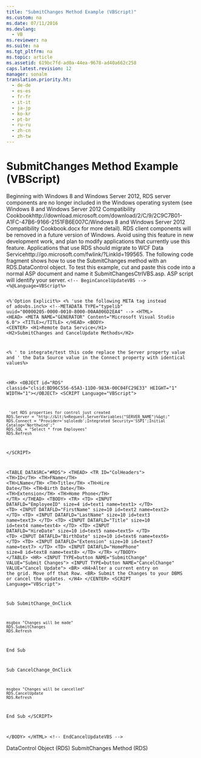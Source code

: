```yaml
---
title: "SubmitChanges Method Example (VBScript)"
ms.custom: na
ms.date: 07/11/2016
ms.devlang: 
  - VB
ms.reviewer: na
ms.suite: na
ms.tgt_pltfrm: na
ms.topic: article
ms.assetid: 619bc7fd-ad0a-44ea-9678-ad40a662c258
caps.latest.revision: 12
manager: sonalm
translation.priority.ht: 
  - de-de
  - es-es
  - fr-fr
  - it-it
  - ja-jp
  - ko-kr
  - pt-br
  - ru-ru
  - zh-cn
  - zh-tw
---
```

# SubmitChanges Method Example (VBScript)
<?xml version="1.0" encoding="utf-8"?>
<developerReferenceWithoutSyntaxDocument xmlns="http://ddue.schemas.microsoft.com/authoring/2003/5" xmlns:xlink="http://www.w3.org/1999/xlink" xmlns:xsi="http://www.w3.org/2001/XMLSchema-instance" xsi:schemaLocation="http://ddue.schemas.microsoft.com/authoring/2003/5 http://dduestorage.blob.core.windows.net/ddueschema/developer.xsd">
  <introduction>
    <alert class="important">
      <para>Beginning with Windows 8 and Windows Server 2012, RDS server components are no longer included in the Windows operating system (see Windows 8 and <externalLink><linkText>Windows Server 2012 Compatibility Cookbook</linkText><linkUri>http://download.microsoft.com/download/2/C/9/2C9C7B01-A1FC-47B6-9166-2151FB6E007C/Windows 8 and Windows Server 2012 Compatibility Cookbook.docx</linkUri></externalLink> for more detail). RDS client components will be removed in a future version of Windows. Avoid using this feature in new development work, and plan to modify applications that currently use this feature. Applications that use RDS should migrate to <externalLink><linkText>WCF Data Service</linkText><linkUri>http://go.microsoft.com/fwlink/?LinkId=199565</linkUri></externalLink>.</para>
    </alert>
    <para>The following code fragment shows how to use the <legacyLink xlink:href="250062a4-13c4-4bed-807d-8b9ad81536d4">SubmitChanges</legacyLink> method with an <legacyLink xlink:href="d85ea4fc-451c-436e-97b8-58f92b149dd0">RDS.DataControl</legacyLink> object.</para>
    <para>To test this example, cut and paste this code into a normal ASP document and name it <legacyBold>SubmitChangesCtrlVBS.asp</legacyBold>. ASP script will identify your server.</para>
    <code>&lt;!-- BeginCancelUpdateVBS --&gt;
&lt;%@Language=VBScript%&gt;

&lt;%'Option Explicit%&gt;
&lt;% 'use the following META tag instead of adovbs.inc%&gt;
&lt;!--METADATA TYPE="typelib" uuid="00000205-0000-0010-8000-00AA006D2EA4" --&gt;
&lt;HTML&gt;
&lt;HEAD&gt;
&lt;META NAME="GENERATOR" Content="Microsoft Visual Studio 6.0"&gt;
&lt;TITLE&gt;&lt;/TITLE&gt;
&lt;/HEAD&gt;
&lt;BODY&gt;
&lt;CENTER&gt;
&lt;H1&gt;Remote Data Service&lt;/H1&gt;
&lt;H2&gt;SubmitChanges and CancelUpdate Methods&lt;/H2&gt;

&lt;%  ' to integrate/test this code replace the Server property value and 
    ' the Data Source value in the Connect property with identical values%&gt;

&lt;HR&gt;
&lt;OBJECT id="RDS" classid="clsid:BD96C556-65A3-11D0-983A-00C04FC29E33" HEIGHT="1" WIDTH="1"&gt;&lt;/OBJECT&gt;
&lt;SCRIPT Language="VBScript"&gt;

     'set RDS properties for control just created
    RDS.Server = "http://&lt;%=Request.ServerVariables("SERVER_NAME")%&gt;"
    RDS.Connect = "Provider='sqloledb';Integrated Security='SSPI';Initial Catalog='Northwind';"
    RDS.SQL = "Select * from Employees"
    RDS.Refresh
&lt;/SCRIPT&gt;

&lt;TABLE DATASRC="#RDS"&gt;
&lt;THEAD&gt;
&lt;TR ID="ColHeaders"&gt;
   &lt;TH&gt;ID&lt;/TH&gt;
   &lt;TH&gt;FName&lt;/TH&gt;
   &lt;TH&gt;LName&lt;/TH&gt;
   &lt;TH&gt;Title&lt;/TH&gt;
   &lt;TH&gt;Hire Date&lt;/TH&gt;
   &lt;TH&gt;Birth Date&lt;/TH&gt;
   &lt;TH&gt;Extension&lt;/TH&gt;
   &lt;TH&gt;Home Phone&lt;/TH&gt;
&lt;/TR&gt;
&lt;/THEAD&gt;
&lt;TBODY&gt;
&lt;TR&gt;
   &lt;TD&gt; &lt;INPUT DATAFLD="EmployeeID" size=4 id=text1 name=text1&gt; &lt;/TD&gt;
   &lt;TD&gt; &lt;INPUT DATAFLD="FirstName" size=10 id=text2 name=text2&gt; &lt;/TD&gt;
   &lt;TD&gt; &lt;INPUT DATAFLD="LastName" size=10 id=text3 name=text3&gt; &lt;/TD&gt;
   &lt;TD&gt; &lt;INPUT DATAFLD="Title" size=10 id=text4 name=text4&gt; &lt;/TD&gt;
   &lt;TD&gt; &lt;INPUT DATAFLD="HireDate" size=10 id=text5 name=text5&gt; &lt;/TD&gt;
   &lt;TD&gt; &lt;INPUT DATAFLD="BirthDate" size=10 id=text6 name=text6&gt; &lt;/TD&gt;
   &lt;TD&gt; &lt;INPUT DATAFLD="Extension" size=10 id=text7 name=text7&gt; &lt;/TD&gt;
   &lt;TD&gt; &lt;INPUT DATAFLD="HomePhone" size=8 id=text8 name=text8&gt; &lt;/TD&gt;
&lt;/TR&gt;
&lt;/TBODY&gt;
&lt;/TABLE&gt;
&lt;HR&gt;
&lt;INPUT TYPE=button NAME="SubmitChange" VALUE="Submit Changes"&gt;
&lt;INPUT TYPE=button NAME="CancelChange" VALUE="Cancel Update"&gt;
&lt;BR&gt;
&lt;H4&gt;Alter a current entry on the grid. Move off that Row. &lt;BR&gt;
Submit the Changes to your DBMS or cancel the updates. &lt;/H4&gt;
&lt;/CENTER&gt;
&lt;SCRIPT Language="VBScript"&gt;

Sub SubmitChange_OnClick
    
    msgbox "Changes will be made"
    RDS.SubmitChanges   
    RDS.Refresh

End Sub

Sub CancelChange_OnClick

    msgbox "Changes will be cancelled"
    RDS.CancelUpdate
    RDS.Refresh

End Sub
&lt;/SCRIPT&gt;


&lt;/BODY&gt;
&lt;/HTML&gt;
&lt;!-- EndCancelUpdateVBS --&gt;</code>
  </introduction>
  <relatedTopics>
<link xlink:href="d85ea4fc-451c-436e-97b8-58f92b149dd0">DataControl Object (RDS)</link>
<link xlink:href="250062a4-13c4-4bed-807d-8b9ad81536d4">SubmitChanges Method (RDS)</link>
</relatedTopics>
</developerReferenceWithoutSyntaxDocument>